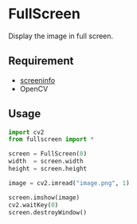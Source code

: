 # FullScreen

Display the image in full screen.

## Requirement
* [screeninfo](https://github.com/rr-/screeninfo)
* OpenCV

## Usage
```python
import cv2
from fullscreen import *

screen = FullScreen(0)
width  = screen.width
height = screen.height

image = cv2.imread("image.png", 1)

screen.imshow(image)
cv2.waitKey(0)
screen.destroyWindow()
```
